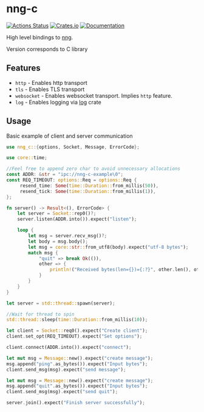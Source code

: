 # nng-c

[![Actions Status](https://github.com/DoumanAsh/nng-c/workflows/Rust/badge.svg)](https://github.com/DoumanAsh/nng-c/actions)
[![Crates.io](https://img.shields.io/crates/v/nng-c.svg)](https://crates.io/crates/nng-c)
[![Documentation](https://docs.rs/nng-c/badge.svg)](https://docs.rs/crate/nng-c/)

High level bindings to [nng](https://github.com/nanomsg/nng).

Version corresponds to C library

## Features

- `http` - Enables http transport
- `tls` - Enables TLS transport
- `websocket` - Enables websocket transport. Implies `http` feature.
- `log` - Enables logging via [log](https://crates.io/crates/log) crate

## Usage

Basic example of client and server communication

```rust
use nng_c::{options, Socket, Message, ErrorCode};

use core::time;

//Feel free to append zero char to avoid unnecessary allocations
const ADDR: &str = "ipc://nng-c-example\0";
const REQ_TIMEOUT: options::Req = options::Req {
     resend_time: Some(time::Duration::from_millis(50)),
     resend_tick: Some(time::Duration::from_millis(1)),
};

fn server() -> Result<(), ErrorCode> {
    let server = Socket::rep0()?;
    server.listen(ADDR.into()).expect("listen");

    loop {
        let msg = server.recv_msg()?;
        let body = msg.body();
        let msg = core::str::from_utf8(body).expect("utf-8 bytes");
        match msg {
            "quit" => break Ok(()),
            other => {
                println!("Received bytes(len={})={:?}", other.len(), other);
            }
        }
    }
}

let server = std::thread::spawn(server);

//Wait for thread to spin
std::thread::sleep(time::Duration::from_millis(10));

let client = Socket::req0().expect("Create client");
client.set_opt(REQ_TIMEOUT).expect("Set options");

client.connect(ADDR.into()).expect("connect");

let mut msg = Message::new().expect("create message");
msg.append("ping".as_bytes()).expect("Input bytes");
client.send_msg(msg).expect("send message");

let mut msg = Message::new().expect("create message");
msg.append("quit".as_bytes()).expect("Input bytes");
client.send_msg(msg).expect("send quit");

server.join().expect("Finish server successfully");

```
